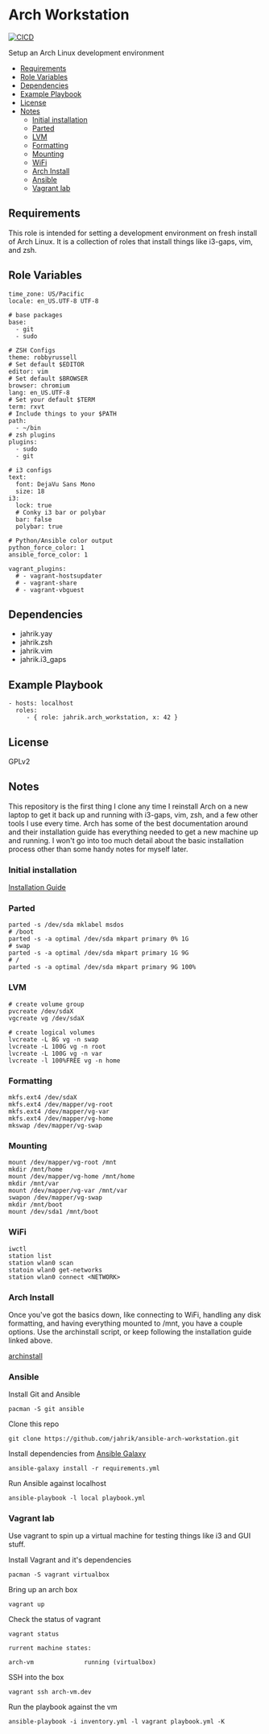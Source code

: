# Arch Workstation

[![CICD](https://github.com/jahrik/ansible-arch-workstation/actions/workflows/cicd.yml/badge.svg)](https://github.com/jahrik/ansible-arch-workstation/actions/workflows/cicd.yml)

Setup an Arch Linux development environment

<!-- vim-markdown-toc GFM -->

* [Requirements](#requirements)
* [Role Variables](#role-variables)
* [Dependencies](#dependencies)
* [Example Playbook](#example-playbook)
* [License](#license)
* [Notes](#notes)
  * [Initial installation](#initial-installation)
  * [Parted](#parted)
  * [LVM](#lvm)
  * [Formatting](#formatting)
  * [Mounting](#mounting)
  * [WiFi](#wifi)
  * [Arch Install](#arch-install)
  * [Ansible](#ansible)
  * [Vagrant lab](#vagrant-lab)

<!-- vim-markdown-toc -->

## Requirements

This role is intended for setting a development environment on fresh install of Arch Linux. It is a collection of roles that install things like i3-gaps, vim, and zsh. 

## Role Variables

    time_zone: US/Pacific
    locale: en_US.UTF-8 UTF-8

    # base packages
    base:
      - git
      - sudo

    # ZSH Configs
    theme: robbyrussell
    # Set default $EDITOR
    editor: vim
    # Set default $BROWSER
    browser: chromium
    lang: en_US.UTF-8
    # Set your default $TERM
    term: rxvt
    # Include things to your $PATH
    path:
      - ~/bin
    # zsh plugins
    plugins:
      - sudo
      - git

    # i3 configs
    text:
      font: DejaVu Sans Mono
      size: 18
    i3:
      lock: true
      # Conky i3 bar or polybar
      bar: false
      polybar: true

    # Python/Ansible color output
    python_force_color: 1
    ansible_force_color: 1

    vagrant_plugins:
      # - vagrant-hostsupdater
      # - vagrant-share
      # - vagrant-vbguest

## Dependencies

- jahrik.yay
- jahrik.zsh
- jahrik.vim
- jahrik.i3_gaps

## Example Playbook

    - hosts: localhost
      roles:
         - { role: jahrik.arch_workstation, x: 42 }

## License

GPLv2

## Notes

This repository is the first thing I clone any time I reinstall Arch on a new laptop to get it back up and running with i3-gaps, vim, zsh, and a few other tools I use every time. Arch has some of the best documentation around and their installation guide has everything needed to get a new machine up and running. I won't go into too much detail about the basic installation process other than some handy notes for myself later.

### Initial installation

[Installation Guide](https://wiki.archlinux.org/title/installation_guide)

### Parted

    parted -s /dev/sda mklabel msdos
    # /boot
    parted -s -a optimal /dev/sda mkpart primary 0% 1G
    # swap
    parted -s -a optimal /dev/sda mkpart primary 1G 9G
    # /
    parted -s -a optimal /dev/sda mkpart primary 9G 100%

### LVM

    # create volume group
    pvcreate /dev/sdaX
    vgcreate vg /dev/sdaX

    # create logical volumes
    lvcreate -L 8G vg -n swap
    lvcreate -L 100G vg -n root
    lvcreate -L 100G vg -n var
    lvcreate -l 100%FREE vg -n home

### Formatting

    mkfs.ext4 /dev/sdaX
    mkfs.ext4 /dev/mapper/vg-root
    mkfs.ext4 /dev/mapper/vg-var
    mkfs.ext4 /dev/mapper/vg-home
    mkswap /dev/mapper/vg-swap

### Mounting

    mount /dev/mapper/vg-root /mnt
    mkdir /mnt/home
    mount /dev/mapper/vg-home /mnt/home
    mkdir /mnt/var
    mount /dev/mapper/vg-var /mnt/var
    swapon /dev/mapper/vg-swap
    mkdir /mnt/boot
    mount /dev/sda1 /mnt/boot

### WiFi

    iwctl
    station list
    station wlan0 scan
    statoin wlan0 get-networks
    station wlan0 connect <NETWORK>

### Arch Install

Once you've got the basics down, like connecting to WiFi, handling any disk formatting, and having everything mounted to /mnt, you have a couple options. Use the archinstall script, or keep following the installation guide linked above.

[archinstall](https://github.com/archlinux/archinstall)

### Ansible

Install Git and Ansible

    pacman -S git ansible

Clone this repo

    git clone https://github.com/jahrik/ansible-arch-workstation.git

Install dependencies from [Ansible Galaxy](https://galaxy.ansible.com/)

    ansible-galaxy install -r requirements.yml

Run Ansible against localhost

    ansible-playbook -l local playbook.yml

### Vagrant lab

Use vagrant to spin up a virtual machine for testing things like i3 and GUI stuff.

Install Vagrant and it's dependencies

```
pacman -S vagrant virtualbox
```

Bring up an arch box

    vagrant up

Check the status of vagrant

    vagrant status

    rurrent machine states:

    arch-vm              running (virtualbox)

SSH into the box

    vagrant ssh arch-vm.dev


Run the playbook against the vm

    ansible-playbook -i inventory.yml -l vagrant playbook.yml -K
